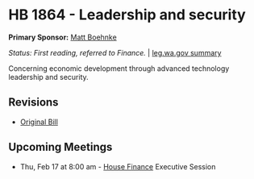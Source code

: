 # HB 1864 - Leadership and security
**Primary Sponsor:** [Matt Boehnke](/person/leg/boehnke_ma.md)

*Status: First reading, referred to Finance.* | [leg.wa.gov summary](https://app.leg.wa.gov/billsummary?BillNumber=1864&Year=2021)

Concerning economic development through advanced technology leadership and security.

## Revisions
* [Original Bill](1/)

## Upcoming Meetings
* Thu, Feb 17 at 8:00 am - [House Finance](/house/2021-22/FIN/) Executive Session